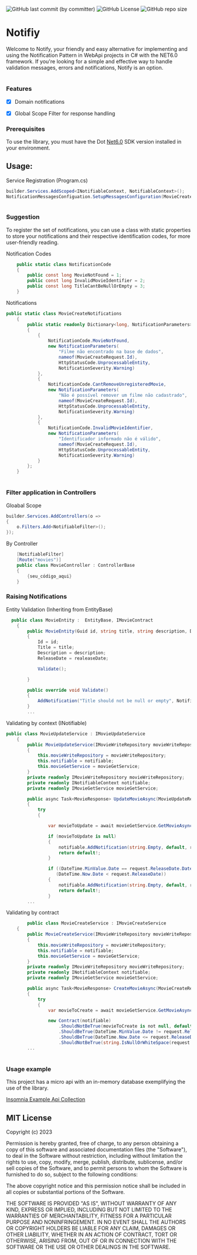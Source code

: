 ![GitHub last commit (by committer)](https://img.shields.io/github/last-commit/Cyborg-SB/Notify)
![GitHub License](https://img.shields.io/badge/license-MIT-blue)
![GitHub repo size](https://img.shields.io/github/repo-size/Cyborg-SB/Notify)

# Notifiy

  

Welcome to Notify, your friendly and easy alternative for implementing and using the Notification Pattern in WebApi projects in C# with the NET6.0 framework. If you're looking for a simple and effective way to handle validation messages, errors and notifications, Notify is an option.

#

### Features

- [x] Domain notifications
- [x] Global Scope Filter for response handling



### Prerequisites

To use the library, you must have the Dot [Net6.0](https://dotnet.microsoft.com/en-US/download/dotnet/6.0) SDK version installed in your environment.

## Usage:

Service Registration (Program.cs)

```cs
builder.Services.AddScoped<INotifiableContext, NotifiableContext>();
NotificationMessagesConfiguation.SetupMessagesConfiguration(MovieCreateNotifications.Notifications);
 
```
### Suggestion

To register the set of notifications, you can use a class with static properties to store your notifications and their respective identification codes, for more user-friendly reading.

Notification Codes
```cs
    public static class NotificationCode
    {
        public const long MovieNotFound = 1;
        public const long InvalidMovieIdentifier = 2;
        public const long TitleCantBeNullOrEmpty = 3;
    }
```

Notifications
```cs
public static class MovieCreateNotifications
    {
        public static readonly Dictionary<long, NotificationParameters> Notifications = new()
        {
            {
                NotificationCode.MovieNotFound,
                new NotificationParameters(
                    "Filme não encontrado na base de dados",
                    nameof(MovieCreateRequest.Id),
                    HttpStatusCode.UnprocessableEntity,
                    NotificationSeverity.Warning)
            },
            {
                NotificationCode.CantRemoveUnregisteredMovie,
                new NotificationParameters(
                    "Não é possível remover um filme não cadastrado",
                    nameof(MovieCreateRequest.Id),
                    HttpStatusCode.UnprocessableEntity,
                    NotificationSeverity.Warning)
            },
            {
                NotificationCode.InvalidMovieIdentifier,
                new NotificationParameters(
                    "Identificador informado não é válido",
                    nameof(MovieCreateRequest.Id),
                    HttpStatusCode.UnprocessableEntity,
                    NotificationSeverity.Warning)
            }
        };
    }
```

#
### Filter application in Controllers
Gloabal Scope
```cs
builder.Services.AddControllers(o =>
{
    o.Filters.Add<NotifiableFilter>();
});
```
By Controller
```cs
    [NotifiableFilter]
    [Route("movies")]
    public class MovieController : ControllerBase
    {
        {seu_código_aqui}
    }

```

### Raising Notifications

Entity Validation (Inheriting from EntityBase)
```cs
  public class MovieEntity :  EntityBase, IMovieContract
    {
        public MovieEntity(Guid id, string title, string description, DateTime realeaseDate)
        {
            Id = id;
            Title = title;
            Description = description;
            ReleaseDate = realeaseDate;

            Validate();

        }

        public override void Validate()
        {
            AddNotification("Title should not be null or empty", NotificationCode.TitleCantBeNullOrEmpty, Title);
        }
        ...   

```


Validating by context (INotifiable)
```cs
public class MovieUpdateService : IMovieUpdateService
    {
        public MovieUpdateService(IMovieWriteRepository movieWriteRepository, INotifiableContext notifiable, IMovieGetService movieGetService)
        {
            this.movieWriteRepository = movieWriteRepository;
            this.notifiable = notifiable;
            this.movieGetService = movieGetService;
        }
        private readonly IMovieWriteRepository movieWriteRepository;
        private readonly INotifiableContext notifiable;
        private readonly IMovieGetService movieGetService;

        public async Task<MovieResponse> UpdateMovieAsync(MovieUpdateRequest request)
        {
            try
            {

                var movieToUpdate = await movieGetService.GetMovieAsync(request.Id);

                if (movieToUpdate is null)
                {
                    notifiable.AddNotification(string.Empty, default, request.Id.ToString());
                    return default!;
                }

                if ((DateTime.MinValue.Date == request.ReleaseDate.Date) ||
                   (DateTime.Now.Date < request.ReleaseDate))
                {
                    notifiable.AddNotification(string.Empty, default, request.Id.ToString());
                    return default!;
                }
        ...   

```

Validating by contract 
```cs
        public class MovieCreateService : IMovieCreateService
    {
        public MovieCreateService(IMovieWriteRepository movieWriteRepository, INotifiableContext notifiable, IMovieGetService movieGetService)
        {
            this.movieWriteRepository = movieWriteRepository;
            this.notifiable = notifiable;
            this.movieGetService = movieGetService;
        }
        private readonly IMovieWriteRepository movieWriteRepository;
        private readonly INotifiableContext notifiable;
        private readonly IMovieGetService movieGetService;

        public async Task<MovieResponse> CreateMovieAsync(MovieCreateRequest request)
        {
            try
            {
                var movieToCreate = await movieGetService.GetMovieAsync(request.Id);

                new Contract(notifiable)
                    .ShouldNotBeTrue(movieToCreate is not null, default)
                    .ShouldBeTrue(DateTime.MinValue.Date != request.ReleaseDate.Date, default)
                    .ShouldBeTrue(DateTime.Now.Date <= request.ReleaseDate.Date, default)
                    .ShouldNotBeTrue(string.IsNullOrWhiteSpace(request.Description),default);
        ...   

```
#
### Usage example

This project has a micro api with an in-memory database exemplifying the use of the library.

[Insomnia Example Api Collection](/NotifyApi/Insomnia/NotifyApiExample.json)


## MIT License

Copyright (c) 2023

Permission is hereby granted, free of charge, to any person obtaining a copy
of this software and associated documentation files (the "Software"), to deal
in the Software without restriction, including without limitation the rights
to use, copy, modify, merge, publish, distribute, sublicense, and/or sell
copies of the Software, and to permit persons to whom the Software is
furnished to do so, subject to the following conditions:

The above copyright notice and this permission notice shall be included in all
copies or substantial portions of the Software.

THE SOFTWARE IS PROVIDED "AS IS", WITHOUT WARRANTY OF ANY KIND, EXPRESS OR
IMPLIED, INCLUDING BUT NOT LIMITED TO THE WARRANTIES OF MERCHANTABILITY,
FITNESS FOR A PARTICULAR PURPOSE AND NONINFRINGEMENT. IN NO EVENT SHALL THE
AUTHORS OR COPYRIGHT HOLDERS BE LIABLE FOR ANY CLAIM, DAMAGES OR OTHER
LIABILITY, WHETHER IN AN ACTION OF CONTRACT, TORT OR OTHERWISE, ARISING FROM,
OUT OF OR IN CONNECTION WITH THE SOFTWARE OR THE USE OR OTHER DEALINGS IN THE
SOFTWARE.
